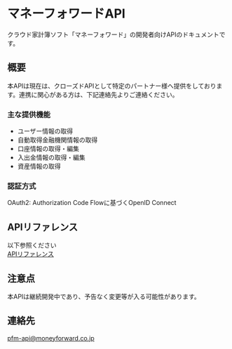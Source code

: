 # マネーフォワードAPI

クラウド家計簿ソフト「マネーフォワード」の開発者向けAPIのドキュメントです。

## 概要

本APIは現在は、クローズドAPIとして特定のパートナー様へ提供をしております。連携に関心がある方は、下記連絡先よりご連絡ください。

### 主な提供機能

* ユーザー情報の取得
* 自動取得金融機関情報の取得
* 口座情報の取得・編集
* 入出金情報の取得・編集
* 資産情報の取得

### 認証方式

OAuth2: Authorization Code Flowに基づくOpenID Connect

## APIリファレンス

以下参照ください  
[APIリファレンス](api-referrence.md)

## 注意点

本APIは継続開発中であり、予告なく変更等が入る可能性があります。
 
## 連絡先

pfm-api@moneyforward.co.jp
